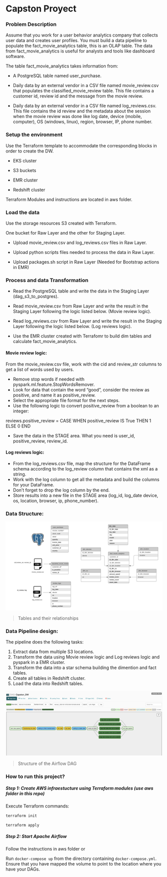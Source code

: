 # Capston Proyect

### Problem Description

Assume that you work for a user behavior analytics company that collects user data and creates user profiles. You must build a data pipeline to populate the fact_movie_analytics table, this is an OLAP table. The data from fact_movie_analytics is useful for analysts and tools like dashboard software.

The table fact_movie_analytics takes information from:

* A PostgreSQL table named user_purchase. 

* Daily data by an external vendor in a CSV file named movie_review.csv that populates the classified_movie_review table. This file contains a customer id, review id and the message from the movie review. 

* Daily data by an external vendor in a CSV file named log_reviews.csv. This file contains the id review and the metadata about the session when the movie review was done like log date, device (mobile, computer), OS (windows, linux), region, browser, IP, phone number.

### Setup the environment

Use the Terraform template to accommodate the corresponding blocks in order to create the DW.

* EKS cluster

* S3 buckets

* EMR cluster

* Redshift cluster

Terraform Modules and instructions are located in aws folder. 

### Load the data

Use the storage resources S3 created with Terraform.

One bucket for Raw Layer and the other for Staging Layer.

* Upload movie_review.csv and log_reviews.csv files in Raw Layer.

* Upload python scripts files needed to process the data in Raw Layer.

* Upload packages.sh script in Raw Layer (Needed for Bootstrap actions in EMR)

### Process and data Transformation

- Read the PostgreSQL table and write the data in the Staging Layer (dag_s3_to_postgres).

- Read movie_review.csv from Raw Layer and write the result in the Staging Layer following the logic listed below. (Movie review logic).
- Read log_reviews.csv from Raw Layer and write the result in the Staging Layer following the logic listed below. (Log reviews logic).
- Use the EMR cluster created with Terrafomr to build dim tables and calculate fact_movie_analytics.

#### Movie review logic:

From the movie_review.csv file, work with the cid and review_str
columns to get a list of words used by users.

- Remove stop words if needed with pyspark.ml.feature.StopWordsRemover.
- Look for data that contain the word “good”, consider the review as positive, and name it as positive_review.
- Select the appropriate file format for the next steps.
- Use the following logic to convert positive_review from a boolean to an integer:

reviews.positive_review = CASE
WHEN positive_review IS True THEN 1
ELSE 0
END


- Save the data in the STAGE area. What you need is user_id, positive_review, review_id.

#### Log reviews logic:

- From the log_reviews.csv file, map the structure for the DataFrame schema according to the log_review column that contains the xml as a string.
- Work with the log column to get all the metadata and build the columns for your DataFrame.
- Don’t forget to drop the log column by the end.
- Store results into a new file in the STAGE area (log_id, log_date device, os, location, browser, ip, phone_number).

### Data Structure:

![tables](images/tables.png)
> Tables and their relationships

### Data Pipeline design: 

The pipeline does the following tasks:

1. Extract data from multiple S3 locations.
2. Transform the data using Movie review logic and Log reviews logic and pyspark in a EMR cluster.
3. Transform the data into a star schema building the dimention and fact tables.
4. Create all tables in Redshift cluster.
5. Load the data into Redshift tables.


![pipeline](images/pipeline.png)
> Structure of the Airflow DAG

### How to run this project?

##### Step 1: Create AWS infraestucture using Terraform modules (use aws folder in this repo)

Execute Terraform commands:

```
terraform init
```
```
terraform apply 
```

##### Step 2: Start Apache Airflow

Follow the instructions in aws folder or 

Run `docker-compose up` from the directory containing `docker-compose.yml`. Ensure that you have mapped the volume to point to the location where you have your DAGs.


